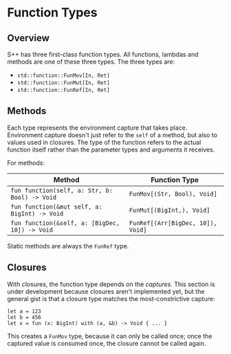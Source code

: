 # Function Types

## Overview

S++ has three first-class function types. All functions, lambdas and methods are one of these three types. The three
types are:

- `std::function::FunMov[In, Ret]`
- `std::function::FunMut[In, Ret]`
- `std::function::FunRef[In, Ret]`

## Methods

Each type represents the environment capture that takes place. Environment capture doesn't just refer to the `self` of a
method, but also to values used in closures. The type of the function refers to the actual function itself rather than
the parameter types and arguments it receives.

For methods:

| Method                                         | Function Type                     |
|------------------------------------------------|-----------------------------------|
| `fun function(self, a: Str, b: Bool) -> Void`  | `FunMov[(Str, Bool), Void]`       |
| `fun function(&mut self, a: BigInt) -> Void`   | `FunMut[(BigInt,), Void]`         |
| `fun function(&self, a: [BigDec, 10]) -> Void` | `FunRef[(Arr[BigDec, 10]), Void]` |

Static methods are always the `FunRef` type.

## Closures

With closures, the function type depends on the _captures_. This section is under development because closures aren't
implemented yet, but the general gist is that a closure type matches the most-constrictive capture:

```S++
let a = 123
let b = 456
let x = fun (x: BigInt) with (a, &b) -> Void { ... }
```

This creates a `FunMov` type, because it can only be called once; once the captured value is consumed once, the closure
cannot be called again.
